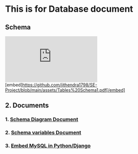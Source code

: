 # This is for Database document
## Schema
![Schema diagram](https://github.com/jithendra1798/SE-Project/blob/main/assets/Tables%20Schema1.pdf)
[embed]https://github.com/jithendra1798/SE-Project/blob/main/assets/Tables%20Schema1.pdf[/embed]
## 2. Documents
### 1. [Schema Diagram Document](https://docs.google.com/document/d/1f0tBZoOreObHvXWhmM2hPPdkngzHdIXYdW9x57JuSEk/edit)
### 2. [Schema variables Document](https://docs.google.com/document/d/1xRhhgMQ8qZG436_hzpF3xj-nXgE0rf1wI6bEavzY5KE/edit)
### 3. [Embed MySQL in Python/Django](https://www.tutorialspoint.com/python_data_access/python_mysql_introduction.htm)
